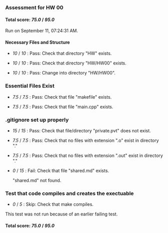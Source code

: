### Assessment for HW 00

#### Total score: _75.0_ / _95.0_

Run on September 11, 07:24:31 AM.


#### Necessary Files and Structure

+  _10_ / _10_ : Pass: Check that directory "HW" exists.

+  _10_ / _10_ : Pass: Check that directory "HW/HW00" exists.

+  _10_ / _10_ : Pass: Change into directory "HW/HW00".


### Essential Files Exist

+  _7.5_ / _7.5_ : Pass: Check that file "makefile" exists.

+  _7.5_ / _7.5_ : Pass: Check that file "main.cpp" exists.


### .gitignore set up properly

+  _15_ / _15_ : Pass: Check that file/directory "private.pvt" does not exist.

+  _7.5_ / _7.5_ : Pass: Check that no files with extension ".o" exist in directory "."

+  _7.5_ / _7.5_ : Pass: Check that no files with extension ".out" exist in directory "."

+  _0_ / _15_ : Fail: Check that file "shared.md" exists.

     "shared.md" not found.


### Test that code compiles and creates the exectuable

+  _0_ / _5_ : Skip: Check that make compiles.

  This test was not run because of an earlier failing test.

#### Total score: _75.0_ / _95.0_

